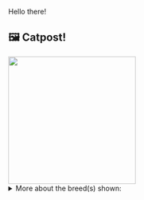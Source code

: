 Hello there!



## 🖼️ Catpost!

<sub>
    <img src="https://cdn2.thecatapi.com/images/FTd8l4EXq.jpg" height="256">
</sub>


<details>
<summary>More about the breed(s) shown:</summary>

Breed: Nebelung

Description: The Nebelung may have a reserved nature, but she loves to play (being especially fond of retrieving) and enjoys jumping or climbing to high places where she can study people and situations at her leisure before making up her mind about whether she wants to get involved.

Links:
<ul>
  <li>CFA None available</li>
  <li>Wikipedia https://en.wikipedia.org/wiki/Nebelung</li>
</ul> 

</details>
